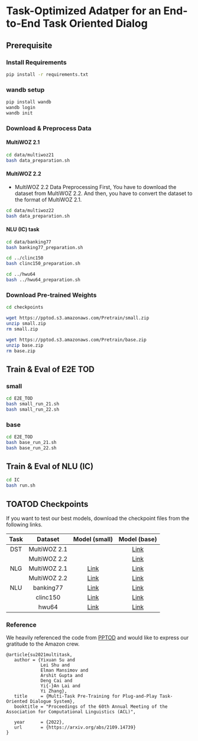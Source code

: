 # Task-Optimized Adatper for an End-to-End Task Oriented Dialog

## Prerequisite

### Install Requirements
```bash
pip install -r requirements.txt
```

### wandb setup
```bash
pip install wandb
wandb login
wandb init
```

### Download & Preprocess Data
#### MultiWOZ 2.1
```bash
cd data/multiwoz21
bash data_preparation.sh
```
#### MultiWOZ 2.2
- MultiWOZ 2.2 Data Preprocessing
First, You have to download the dataset from MultiWOZ 2.2. And then, you have to convert the dataset to the format of MultiWOZ 2.1.
```bash
cd data/multiwoz22
bash data_preparation.sh
```
#### NLU (IC) task
```bash
cd data/banking77
bash banking77_preparation.sh

cd ../clinc150
bash clinc150_preparation.sh

cd ../hwu64
bash ../hwu64_preparation.sh
```

### Download Pre-trained Weights
```bash
cd checkpoints

wget https://pptod.s3.amazonaws.com/Pretrain/small.zip
unzip small.zip
rm small.zip

wget https://pptod.s3.amazonaws.com/Pretrain/base.zip
unzip base.zip
rm base.zip
```

## Train & Eval of E2E TOD
### small
```bash
cd E2E_TOD
bash small_run_21.sh
bash small_run_22.sh
```

### base
```bash
cd E2E_TOD
bash base_run_21.sh
bash base_run_22.sh
```

## Train & Eval of NLU (IC)
```bash
cd IC
bash run.sh
```


## TOATOD Checkpoints

If you want to test our best models, download the checkpoint files from the following links.

| Task |   Dataset    |                                                                Model (small)                                                                 |                                                                 Model (base)                                                                 |
|:----:|:------------:|:--------------------------------------------------------------------------------------------------------------------------------------------:|:--------------------------------------------------------------------------------------------------------------------------------------------:|
| DST  | MultiWOZ 2.1 |                                                                                                                                              | [Link](https://sogang365-my.sharepoint.com/:f:/g/personal/jhlee22_o365_sogang_ac_kr/Eu935_JodAVHqEOrGDvQWZQBKwNlB1K3vJ6h8USuFMn_jQ?e=Q4PLcy) |
|      | MultiWOZ 2.2 |                                                                                                                                              | [Link](https://sogang365-my.sharepoint.com/:f:/g/personal/jhlee22_o365_sogang_ac_kr/EqrrHAz3tUZIpTAB-rOY__cBDqjkAQMqOprLktgcCkIYTw?e=1UCTaR) |
| NLG  | MultiWOZ 2.1 | [Link](https://sogang365-my.sharepoint.com/:f:/g/personal/jhlee22_o365_sogang_ac_kr/EjURZdvSD25OjKJ3_OJl35wBlked50lDy55ZSFL9amNY5A?e=MhnEfu) | [Link](https://sogang365-my.sharepoint.com/:f:/g/personal/jhlee22_o365_sogang_ac_kr/EtVHb-COv8hCpcMJ0lyBygABMF_P1WaLysn_6Uos9QYzlQ?e=zoopeX) |
|      | MultiWOZ 2.2 | [Link](https://sogang365-my.sharepoint.com/:f:/g/personal/jhlee22_o365_sogang_ac_kr/EjURZdvSD25OjKJ3_OJl35wBlked50lDy55ZSFL9amNY5A?e=MhnEfu) | [Link](https://sogang365-my.sharepoint.com/:f:/g/personal/jhlee22_o365_sogang_ac_kr/EtVHb-COv8hCpcMJ0lyBygABMF_P1WaLysn_6Uos9QYzlQ?e=zoopeX) |
| NLU  |  banking77   | [Link](https://sogang365-my.sharepoint.com/:f:/g/personal/jhlee22_o365_sogang_ac_kr/EpVHo_TELeJEn6ifNQLguNIBHEodcDs02v3tO-A_I6H5-A?e=2aryLT) | [Link](https://sogang365-my.sharepoint.com/:f:/g/personal/jhlee22_o365_sogang_ac_kr/Equ6Ayt0vHtCsiYflCzyOl8BkQocXb4vY0m5T1ePRUPnGw?e=B19Gs7) |
|      |   clinc150   | [Link](https://sogang365-my.sharepoint.com/:f:/g/personal/jhlee22_o365_sogang_ac_kr/EtcFvjBiTqNFgH3fxtcYU3UBLApPPwM5qhg74xz_F68IEQ?e=yseELd) | [Link](https://sogang365-my.sharepoint.com/:f:/g/personal/jhlee22_o365_sogang_ac_kr/EgjbVlfBjLlNlWiJ7xvK1fEB-UKqPJsCJBO4mlKrW1whRg?e=snGIvQ) |
|      |    hwu64     | [Link](https://sogang365-my.sharepoint.com/:f:/g/personal/jhlee22_o365_sogang_ac_kr/ErbWXhoGlTJNuUWXmLgRKy0B87obgT3-GQetzkVhvb2iDg?e=CbXlDh) | [Link](https://sogang365-my.sharepoint.com/:f:/g/personal/jhlee22_o365_sogang_ac_kr/EsWc9Bs64WpDgU_em8_lSccBu5O4VHDXGnPjqfSWXUJLXw?e=Khyg5d) |
 

### Reference

We heavily referenced the code from [PPTOD](https://github.com/awslabs/pptod) and would like to express our gratitude to the Amazon crew.

```
@article{su2021multitask,
   author = {Yixuan Su and
             Lei Shu and
             Elman Mansimov and
             Arshit Gupta and
             Deng Cai and
             Yi{-}An Lai and
             Yi Zhang},
   title     = {Multi-Task Pre-Training for Plug-and-Play Task-Oriented Dialogue System},
   booktitle = "Proceedings of the 60th Annual Meeting of the Association for Computational Linguistics (ACL)",

   year      = {2022},
   url       = {https://arxiv.org/abs/2109.14739}
}
```